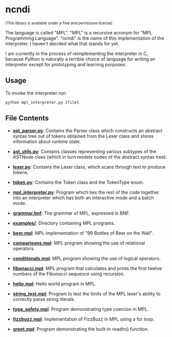 # ncndi
<sub>(This library is available under a free and permissive license)</sub>

The language is called "MPL". "MPL" is a recursive
acronym for "MPL Programming Language". "ncndi" is
the name of this implementation of the interpreter.
I haven't decided what that stands for yet.

I am currently in the process of reimplementing the interpreter in C, because
Python is naturally a terrible choice of language for writing an interpreter
except for prototyping and learning purposes.

## Usage

To invoke the interpreter run:
```
python mpl_interpreter.py [file]
```

## File Contents

- [**ast_parser.py**](https://github.com/DanteFalzone0/ncndi/blob/master/ast_parser.py): Contains the Parser class which constructs
an abstract syntax tree out of tokens obtained
from the Lexer class and stores information
about runtime state.

- [**ast_utils.py**](https://github.com/DanteFalzone0/ncndi/blob/master/ast_utils.py): Contains classes representing various subtypes
of the ASTNode class (which in turn models nodes
of the abstract syntax tree).

- [**lexer.py**](https://github.com/DanteFalzone0/ncndi/blob/master/lexer.py): Contains the Lexer class, which scans through text
to produce tokens.

- [**token.py**](https://github.com/DanteFalzone0/ncndi/blob/master/token.py): Contains the Token class and the TokenType enum.

- [**mpl_interpreter.py**](https://github.com/DanteFalzone0/ncndi/blob/master/mpl_interpreter.py): Program which ties the rest of the code
together into an interpreter which has
both an interactive mode and a batch mode.

- [**grammar.bnf**](https://github.com/DanteFalzone0/ncndi/blob/master/grammar.bnf): The grammar of MPL, expressed in BNF.

- [**examples/**](https://github.com/DanteFalzone0/ncndi/tree/master/examples): Directory containing MPL programs.

- [**beer.mpl**](https://github.com/DanteFalzone0/ncndi/blob/master/examples/beer.mpl): MPL implementation of "99 Bottles of Beer on the Wall".

- [**comparisons.mpl**](https://github.com/DanteFalzone0/ncndi/blob/master/examples/comparisons.mpl): MPL program showing the use of relational operators.

- [**conditionals.mpl**](https://github.com/DanteFalzone0/ncndi/blob/master/examples/conditionals.mpl): MPL program showing the use of logical operators.

- [**fibonacci.mpl**](https://github.com/DanteFalzone0/ncndi/blob/master/examples/fibonacci.mpl): MPL program that calculates and prints the first
twelve numbers of the Fibonacci sequence using
recursion.

- [**hello.mpl**](https://github.com/DanteFalzone0/ncndi/blob/master/examples/hello.mpl): Hello world program in MPL.

- [**string_test.mpl**](https://github.com/DanteFalzone0/ncndi/blob/master/examples/string_test.mpl): Program to test the limits of the MPL lexer's
ability to correctly parse string literals.

- [**type_safety.mpl**](https://github.com/DanteFalzone0/ncndi/blob/master/examples/type_safety.mpl): Program demonstrating type coercion in MPL.

- [**fizzbuzz.mpl**](https://github.com/DanteFalzone0/ncndi/blob/master/examples/fizzbuzz.mpl): Implementation of FizzBuzz in MPL using a for loop.

- [**greet.mpl**](https://github.com/DanteFalzone0/ncndi/blob/master/examples/greet.mpl): Program demonstrating the built-in readln() function.
